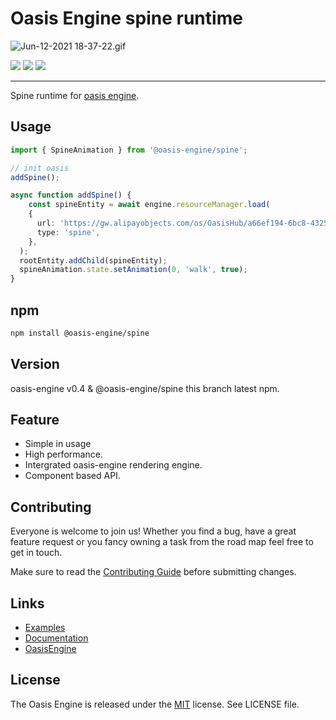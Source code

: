

# Oasis Engine spine runtime
![Jun-12-2021 18-37-22.gif](https://intranetproxy.alipay.com/skylark/lark/0/2021/gif/76063/1623494276374-ed91e2f0-b627-4866-8017-3dade59d8eb3.gif#clientId=u02ca4e9b-9d68-4&from=paste&height=245&id=uce07a058&margin=%5Bobject%20Object%5D&name=Jun-12-2021%2018-37-22.gif&originHeight=360&originWidth=348&originalType=binary&ratio=3&size=1583736&status=done&style=none&taskId=u242d4f20-ec00-4d25-a133-c5011031356&width=236.99431610107422)


![](https://img.shields.io/npm/v/@oasis-engine/spine#id=QfHW0&originHeight=20&originWidth=80&originalType=binary&ratio=1&status=done&style=none)
![](https://img.shields.io/bundlephobia/minzip/@oasis-engine/spine#id=yUnp4&originHeight=20&originWidth=144&originalType=binary&ratio=1&status=done&style=none)
![](https://img.shields.io/npm/dm/@oasis-engine/spine#id=lqs8U&originHeight=20&originWidth=134&originalType=binary&ratio=1&status=done&style=none)

---



Spine runtime for [oasis engine](https://github.com/oasis-engine/engine).
## 
## Usage


```typescript
import { SpineAnimation } from '@oasis-engine/spine';

// init oasis
addSpine();

async function addSpine() {
	const spineEntity = await engine.resourceManager.load(
    {
      url: 'https://gw.alipayobjects.com/os/OasisHub/a66ef194-6bc8-4325-9a59-6ea9097225b1/1620888427489.json',
      type: 'spine',
    },
  );
  rootEntity.addChild(spineEntity);
  spineAnimation.state.setAnimation(0, 'walk', true);
}
```


## npm
```sh
npm install @oasis-engine/spine
```




## Version
oasis-engine v0.4 & @oasis-engine/spine this branch latest npm.


## Feature

- Simple in usage
- High performance.
- Intergrated oasis-engine rendering engine.
- Component based API.



## Contributing
Everyone is welcome to join us! Whether you find a bug, have a great feature request or you fancy owning a task from the road map feel free to get in touch.
​

Make sure to read the [Contributing Guide](.github/HOW_TO_CONTRIBUTE.md) before submitting changes.


## Links

- [Examples](https://oasisengine.cn/0.3/examples#spine)
- [Documentation](https://oasisengine.cn/0.3/docs/spine-cn#gatsby-focus-wrapper)
- [OasisEngine](https://oasisengine.cn/)



## License


The Oasis Engine is released under the [MIT](https://opensource.org/licenses/MIT) license. See LICENSE file.

